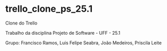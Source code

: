 # trello_clone_ps_25.1

Clone do Trello

Trabalho da disciplina Projeto de Software - UFF - 25.1

Grupo: Francisco Ramos, Luis Felipe Seabra, João Medeiros, Priscila Leite
